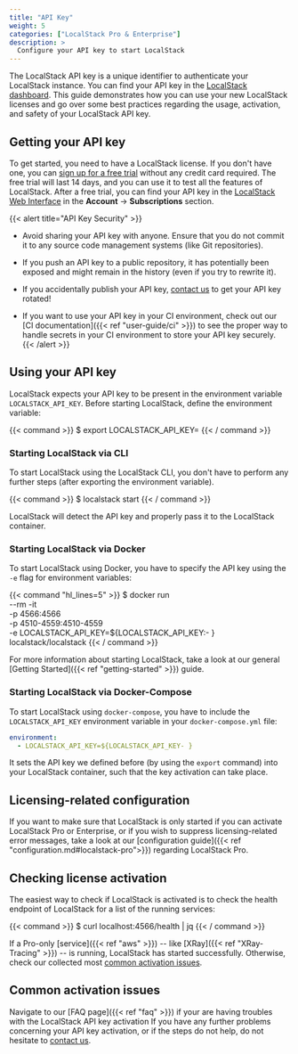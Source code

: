 ```yaml
---
title: "API Key"
weight: 5
categories: ["LocalStack Pro & Enterprise"]
description: >
  Configure your API key to start LocalStack
---
```


The LocalStack API key is a unique identifier to authenticate your LocalStack instance. You can find your API key in the [LocalStack dashboard](https://app.localstack.cloud/account/apikeys). This guide demonstrates how you can use your new LocalStack licenses and go over some best practices regarding the usage, activation, and safety of your LocalStack API key.

## Getting your API key

To get started, you need to have a LocalStack license. If you don't have one, you can [sign up for a free trial](https://localstack.cloud/pricing/) without any credit card required. The free trial will last 14 days, and you can use it to test all the features of LocalStack. After a free trial, you can find your API key in the [LocalStack Web Interface](https://app.localstack.cloud) in the **Account** → **Subscriptions** section.

{{< alert title="API Key Security" >}}
- Avoid sharing your API key with anyone. Ensure that you do not commit it to any source code management systems (like Git repositories).

- If you push an API key to a public repository, it has potentially been exposed and might remain in the history (even if you try to rewrite it).

- If you accidentally publish your API key, [contact us](https://localstack.cloud/contact/) to get your API key rotated!

- If you want to use your API key in your CI environment, check out our [CI documentation]({{< ref "user-guide/ci" >}}) to see the proper way to handle secrets in your CI environment to store your API key securely.
{{< /alert >}}

## Using your API key

LocalStack expects your API key to be present in the environment variable `LOCALSTACK_API_KEY`. Before starting LocalStack, define the environment variable:

{{< command >}}
$ export LOCALSTACK_API_KEY=<your-api-key>
{{< / command >}}

### Starting LocalStack via CLI

To start LocalStack using the LocalStack CLI, you don't have to perform any further steps (after exporting the environment variable).

{{< command >}}
$ localstack start
{{< / command >}}

LocalStack will detect the API key and properly pass it to the LocalStack container.

### Starting LocalStack via Docker

To start LocalStack using Docker, you have to specify the API key using the `-e` flag for environment variables:

{{< command "hl_lines=5" >}}
$ docker run \
  --rm -it \
  -p 4566:4566 \
  -p 4510-4559:4510-4559 \
  -e LOCALSTACK_API_KEY=${LOCALSTACK_API_KEY:- } \
  localstack/localstack
{{< / command >}}

For more information about starting LocalStack, take a look at our general [Getting Started]({{< ref "getting-started" >}}) guide.

### Starting LocalStack via Docker-Compose

To start LocalStack using `docker-compose`, you have to include the `LOCALSTACK_API_KEY` environment variable in your `docker-compose.yml` file:

```yaml
environment:
  - LOCALSTACK_API_KEY=${LOCALSTACK_API_KEY- }
```

It sets the API key we defined before (by using the `export` command) into your LocalStack container, such that the key activation can take place.

## Licensing-related configuration

If you want to make sure that LocalStack is only started if you can activate LocalStack Pro or Enterprise, or if you wish to suppress licensing-related error messages, take a look at our [configuration guide]({{< ref "configuration.md#localstack-pro">}}) regarding LocalStack Pro.

## Checking license activation

The easiest way to check if LocalStack is activated is to check the health endpoint of LocalStack for a list of the running services:

{{< command >}}
$ curl localhost:4566/health | jq
{{< / command >}}

If a Pro-only [service]({{< ref "aws" >}}) -- like [XRay]({{< ref "XRay-Tracing" >}}) -- is running, LocalStack has started successfully. Otherwise, check our collected most [common activation issues](#common-activation-issues).

## Common activation issues

Navigate to our [FAQ page]({{< ref "faq" >}}) if your are having troubles with the LocalStack API key activation If you have any further problems concerning your API key activation, or if the steps do not help, do not hesitate to [contact us](https://localstack.cloud/contact/).

